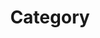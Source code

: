 ---
title: "Category"
layout: categories
permalink: /Categories/
author_profile: true
sidebar_main: true
---
